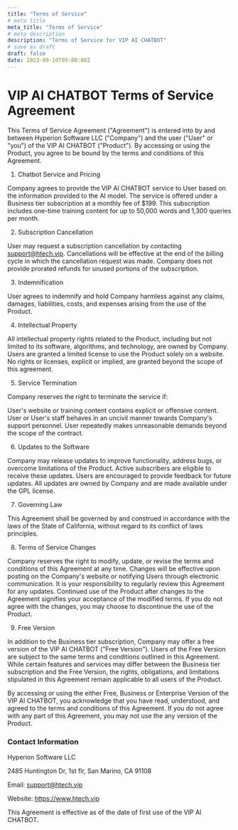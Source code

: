 ```yaml
---
title: "Terms of Service"
# meta title
meta_title: "Terms of Service"
# meta description
description: "Terms of Service for VIP AI CHATBOT"
# save as draft
draft: false
date: 2023-09-10T05:00:00Z
---
```




# VIP AI CHATBOT Terms of Service Agreement

This Terms of Service Agreement ("Agreement") is entered into by and between Hyperion Software LLC ("Company") and the user ("User" or "you") of the VIP AI CHATBOT ("Product"). By accessing or using the Product, you agree to be bound by the terms and conditions of this Agreement.

1. Chatbot Service and Pricing

Company agrees to provide the VIP AI CHATBOT service to User based on the information provided to the AI model. The service is offered under a Business tier subscription at a monthly fee of $199. This subscription includes one-time training content for up to 50,000 words and 1,300 queries per month. 

2. Subscription Cancellation

User may request a subscription cancellation by contacting support@htech.vip. Cancellations will be effective at the end of the billing cycle in which the cancellation request was made. Company does not provide prorated refunds for unused portions of the subscription.

3. Indemnification

User agrees to indemnify and hold Company harmless against any claims, damages, liabilities, costs, and expenses arising from the use of the Product.

4. Intellectual Property

All intellectual property rights related to the Product, including but not limited to its software, algorithms, and technology, are owned by Company. Users are granted a limited license to use the Product solely on a website. No rights or licenses, explicit or implied, are granted beyond the scope of this agreement.

5. Service Termination

Company reserves the right to terminate the service if:

User's website or training content contains explicit or offensive content.
User or User's staff behaves in an uncivil manner towards Company's support personnel.
User repeatedly makes unreasonable demands beyond the scope of the contract.

6. Updates to the Software

Company may release updates to improve functionality, address bugs, or overcome limitations of the Product. Active subscribers are eligible to receive these updates. Users are encouraged to provide feedback for future updates. All updates are owned by Company and are made available under the GPL license.

7. Governing Law

This Agreement shall be governed by and construed in accordance with the laws of the State of California, without regard to its conflict of laws principles.

8. Terms of Service Changes

Company reserves the right to modify, update, or revise the terms and conditions of this Agreement at any time. Changes will be effective upon posting on the Company's website or notifying Users through electronic communication. It is your responsibility to regularly review this Agreement for any updates. Continued use of the Product after changes to the Agreement signifies your acceptance of the modified terms. If you do not agree with the changes, you may choose to discontinue the use of the Product.

9. Free Version

In addition to the Business tier subscription, Company may offer a free version of the VIP AI CHATBOT ("Free Version"). Users of the Free Version are subject to the same terms and conditions outlined in this Agreement. While certain features and services may differ between the Business tier subscription and the Free Version, the rights, obligations, and limitations stipulated in this Agreement remain applicable to all users of the Product.

By accessing or using the either Free, Business or Enterprise Version of the VIP AI CHATBOT, you acknowledge that you have read, understood, and agreed to the terms and conditions of this Agreement. If you do not agree with any part of this Agreement, you may not use the any version of the Product.

### Contact Information

Hyperion Software LLC

2485 Huntington Dr, 1st flr, San Marino, CA 91108

Email: support@htech.vip

Website: https://www.htech.vip

This Agreement is effective as of the date of first use of the VIP AI CHATBOT.